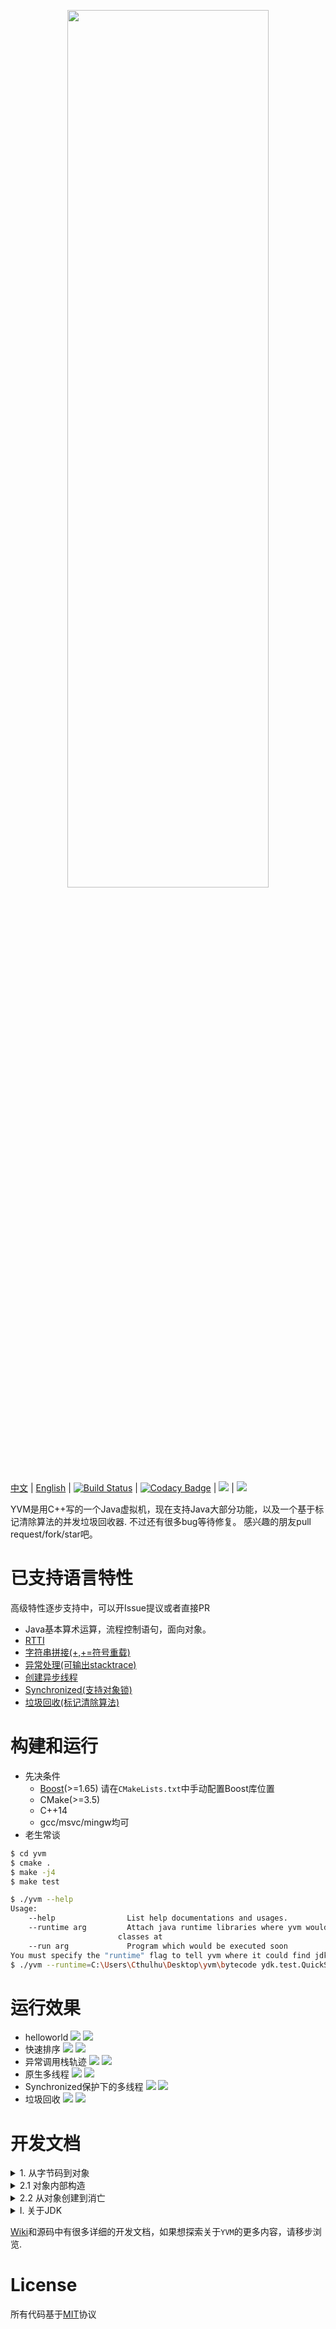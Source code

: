  <p align="center"><img height="60%" width="80%" src="./public/moonight.png"></p>

[中文](https://github.com/racaljk/yvm/blob/master/README.md) | [English](https://github.com/racaljk/yvm/blob/master/README.EN.md)
| [![Build Status](https://travis-ci.org/racaljk/yvm.svg?branch=master)](https://travis-ci.org/racaljk/yvm) | [![Codacy Badge](https://api.codacy.com/project/badge/Grade/233025ae523846109922307106d634ab)](https://www.codacy.com/app/racaljk/yvm?utm_source=github.com&amp;utm_medium=referral&amp;utm_content=racaljk/yvm&amp;utm_campaign=Badge_Grade) | ![](https://img.shields.io/badge/compiler-MSVC2017-brightgreen.svg) | ![](https://img.shields.io/badge/compiler-gcc7.0-brightgreen.svg)

YVM是用C++写的一个Java虚拟机，现在支持Java大部分功能，以及一个基于标记清除算法的并发垃圾回收器. 不过还有很多bug等待修复。
感兴趣的朋友pull request/fork/star吧。

# 已支持语言特性
高级特性逐步支持中，可以开Issue提议或者直接PR
+ Java基本算术运算，流程控制语句，面向对象。
+ [RTTI](./javaclass/ydk/test/InstanceofTest.java)
+ [字符串拼接(+,+=符号重载)](./javaclass/ydk/test/StringConcatenation.java)
+ [异常处理(可输出stacktrace)](./javaclass/ydk/test/ThrowExceptionTest.java)
+ [创建异步线程](./javaclass/ydk/test/CreateAsyncThreadsTest.java)
+ [Synchronized(支持对象锁)](./javaclass/ydk/test/SynchronizedBlockTest.java)
+ [垃圾回收(标记清除算法)](./javaclass/ydk/test/GCTest.java)

# 构建和运行
+ 先决条件
  + [Boost](https://www.boost.org/)(>=1.65) 请在`CMakeLists.txt`中手动配置Boost库位置
  + CMake(>=3.5)
  + C++14
  + gcc/msvc/mingw均可
+ 老生常谈
```bash
$ cd yvm
$ cmake .
$ make -j4
$ make test
```
```bash
$ ./yvm --help
Usage:
    --help                List help documentations and usages.
    --runtime arg         Attach java runtime libraries where yvm would lookup 
                        classes at
    --run arg             Program which would be executed soon
You must specify the "runtime" flag to tell yvm where it could find jdk classes, and also program name is required.
$ ./yvm --runtime=C:\Users\Cthulhu\Desktop\yvm\bytecode ydk.test.QuickSort
```

# 运行效果
+ helloworld
![](./public/hw.png)
![](./public/helloworld.png)
+ 快速排序
![](./public/quicksort_java.png)
![](./public/quicksort_console.png)
+ 异常调用栈轨迹
![](./public/stj.png)
![](./public/stc.png)
+ 原生多线程
![](./public/without_synchronized_java.png)
![](./public/without_synchronized_console.png)
+ Synchronized保护下的多线程
![](./public/synchronized_java.png)
![](./public/synchronized_console.png)
+ 垃圾回收
![](./public/gc_java.png)
![](./public/gc_sampling_2.png)

# 开发文档
<details>
  <summary>1. 从字节码到对象</summary>

`MethodArea`负责管理字节码到JavaClass的完整生命周期。`MethodArea`的方法是自解释的：
```cpp
class MethodArea {
public:
    // 方法区需要从运行时目录中搜索相关的*.class文件
    MethodArea(const vector<string>& libPaths);
    ~MethodArea();

    // 查看一个类是否存在
    JavaClass* findJavaClass(const string& jcName);
    //加载jcName类
    bool loadJavaClass(const string& jcName);
    //移除jcName（该方法用于垃圾回收器）
    bool removeJavaClass(const string& jcName);
    //链接jcName类，初始化static字段
    void linkJavaClass(const string& jcName);
    //初始化jcName，初始化静态字段，调用static{}
    void initJavaClass(CodeExecution& exec, const string& jcName);

public:
    //辅助方法，如果不存在jcName则加载 
    JavaClass* loadClassIfAbsent(const string& jcName);
    //如果未链接jcName则链接
    void linkClassIfAbsent(const string& jcName);
    //如果未初始化jcName则初始化
    void initClassIfAbsent(CodeExecution& exec, const string& jcName);
}
```
假设磁盘存在一个`Test.class`文件，它会经历如下过程：

`Test.class[磁盘中]`-> `loadJavaClass("Test.class")[内存中]` -> `linkJavaClass("Test.class")`->`initJavaClass("Test.class")`

现在虚拟机就可以使用这个JavaClass创建对应的对象了：
```cpp
// yrt 是全局运行时对象，ma表示方法区模块,jheap表示堆模块
JavaClass* testClass = yrt.ma->findJavaClass("Test.class");
JObject* testInstance = yrt.jheap->createObject(*testClass);
```
</details>

<details>
<summary>2.1 对象内部构造</summary>

虚拟机执行时栈上存放的都是JObject,它的结构如下：
```cpp
struct JObject {
    std::size_t offset = 0; 
    const JavaClass* jc{}; 
};
```
`offset`唯一代表一个对象，所有在堆上面的操作都需要这个offset。`jc`指向对象的Class表示。
堆中的对象是按照<offset,fields>方式进行存放的：
```
[1]  ->  [field_a, field_b, field_c]
[2]  ->  []
[3]  ->  [field_a,field_b]
[4]  ->  [field_a]
[..] ->  [...]
```
只要我们持有offset，就可以查找/添加/删除对应的field

数组几乎和上面类似,只是多了长度，少了Class指针
```cpp
struct JArray {
    int length = 0;
    std::size_t offset = 0; 
};
[1]  ->   <3, [field_a, field_b, field_c]>
[2]  ->   <0, []>
[3]  ->   <2, [field_a,field_b]>
[4]  ->   <1, [field_a]>
[..] ->   <..,[...]>
```
</details>
<details>
<summary>2.2 从对象创建到消亡</summary>

上面提到，对象持有一个offset和jc，其中jc表示的JavaClass是由`MethodArea`负责管理的，offset则是由`JavaHeap`负责管理。`JavaHeap`提供了大量API，这里选取的是最重要的:
```cpp
class JavaHeap {
public:
    //创建对象和数组
    JObject* createObject(const JavaClass& javaClass);
    JArray* createObjectArray(const JavaClass& jc, int length);

    //获取对象字段
    auto getFieldByName(const JavaClass* jc, const string& name,
                        const string& descriptor, JObject* object);
    //设置对象字段
    void putFieldByName(const JavaClass* jc, const string& name,
                        const string& descriptor, JObject* object,
                        JType* value);
    //设置数组元素
    void putElement(const JArray& array, size_t index, JType* value);
    //获取数组元素
    auto getElement(const JArray& array, size_t index);
    
    //移除对象和数组
    void removeArray(size_t offset;
    void removeObject(size_t offset);
};
```
还是`Test.class`那个例子，假设对应的`Test.java`构造如下:
```java
public class Test{
    public int k;
    private String hello;
}
```
在第一步我们已经获取到了Test类在虚拟机中的类表示以及对象表示,现在就可以对类的字段进行操作了：
```cpp
const JavaClass* testClass = yrt.ma->findJavaClass("Test.class");
JObject* testInstance = yrt.jheap->createObject(*testClass);
//获取hello字段
JObject*  helloField = yrt.jheap->getFieldByName(testClass,"hello","Ljava/lang/String;",testInstance);
//设置k字段
yrt.jheap->putFieldByName(testClass,"k","I",testInstance);
```

</details>
<details>
<summary>Ⅰ. 关于JDK</summary>

部分JDK类是JVM运行攸关的,但由于JDK比较复杂不便于初期开发,所以这里用重写过的JDK代替,源码参见[javaclass](./javaclass)目录,可以使用`compilejava.bat`进行编译，编译后`*.class`文件位于[bytecode](./bytecode).
目前重写过的JDK类有:
+ `java.lang.String`
+ `java.lang.StringBuilder`
+ `java.lang.Throwable`
+ `java.lang.Math(::random())`
+ `java.lang.Runnable`
+ `java.lang.Thread`
+ 
</details>

[Wiki](https://github.com/racaljk/yvm/wiki)和源码中有很多详细的开发文档，如果想探索关于`YVM`的更多内容，请移步浏览.

# License
所有代码基于[MIT](./LICENSE)协议
